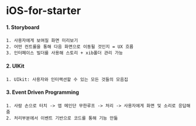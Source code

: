 # iOS-for-starter

#### 1. Storyboard
    1. 사용자에게 보여질 화면 미리보기
    2. 어떤 컨트롤을 통해 다음 화면으로 이동될 것인지 = UX 흐름
    3. 인터페이스 빌더를 사용해 스토리 + xib폴더 관리 가능
    
#### 2. UIKit
    1. UIkit: 사용자와 인터랙션할 수 있는 모든 것들의 모음집
    
#### 3. Event Driven Programming
    1. 사람 손으로 터치 -> 앱 메인단 무한루프 -> 처리 -> 사용자에게 화면 및 소리로 응답해줌
    2. 처리부분에서 이벤트 기반으로 코드를 통해 기능 만듦
    
